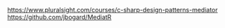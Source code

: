 https://www.pluralsight.com/courses/c-sharp-design-patterns-mediator
https://github.com/jbogard/MediatR
